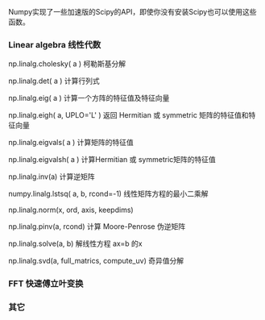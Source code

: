 Numpy实现了一些加速版的Scipy的API，即使你没有安装Scipy也可以使用这些函数。

### Linear algebra 线性代数

np.linalg.cholesky\( a \) 柯勒斯基分解

np.linalg.det\( a \) 计算行列式

np.linalg.eig\( a \)  计算一个方阵的特征值及特征向量

np.linalg.eigh\( a, UPLO='L' \)  返回 Hermitian 或 symmetric 矩阵的特征值和特征向量

np.linalg.eigvals\( a \) 计算矩阵的特征值

np.linalg.eigvalsh\( a \) 计算Hermitian 或 symmetric矩阵的特征值

np.linalg.inv\(a\) 计算逆矩阵

numpy.linalg.lstsq\( a, b, rcond=-1\) 线性矩阵方程的最小二乘解

np.linalg.norm\(x, ord, axis, keepdims\)

np.linalg.pinv\(a, rcond\) 计算 Moore-Penrose 伪逆矩阵

np.linalg.solve\(a, b\) 解线性方程 ax=b 的x

np.linalg.svd\(a, full\_matrics, compute\_uv\) 奇异值分解

### FFT 快速傅立叶变换

### 其它

### 



